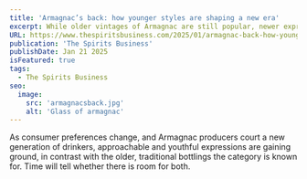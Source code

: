 ```yaml
---
title: 'Armagnac’s back: how younger styles are shaping a new era'
excerpt: While older vintages of Armagnac are still popular, newer expressions are becoming a hit with bartenders around the world, and subsequently with younger consumers.
URL: https://www.thespiritsbusiness.com/2025/01/armagnac-back-how-younger-styles-are-shaping-a-new-era/
publication: 'The Spirits Business'
publishDate: Jan 21 2025
isFeatured: true
tags: 
  - The Spirits Business
seo:
  image:
    src: 'armagnacsback.jpg'
    alt: 'Glass of armagnac'
---
```

As consumer preferences change, and Armagnac producers court a new generation of drinkers, approachable and youthful expressions are gaining ground, in contrast with the older, traditional bottlings the category is known for. Time will tell whether there is room for both.

